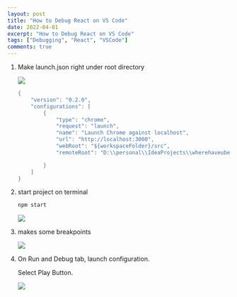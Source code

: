 ```yaml
---
layout: post
title: "How to Debug React on VS Code"
date: 2022-04-01
excerpt: "How to Debug React on VS Code"
tags: ["Debugging", "React", "VSCode"]
comments: true
---
```



1. Make launch.json right under root directory
    
   <img src ="https://eunmik.github.io/bonita.blog/assets/img/2022/0401/Untitled.png">
    
    ```java
    {
        "version": "0.2.0",
        "configurations": [
            {
                "type": "chrome",
                "request": "launch",
                "name": "Launch Chrome against localhost",
                "url": "http://localhost:3000",
                "webRoot": "${workspaceFolder}/src",
                "remoteRoot": "D:\\personal\\IdeaProjects\\wherehaveubeen\\react-social\\.vscode\\launch.json",
    
            }
        ]
    }
    ```
    
2. start project on terminal
    
    ```java
    npm start
    ```
    
   <img src ="https://eunmik.github.io/bonita.blog/assets/img/2022/0401/Untitled%201.png">
    

1. makes some breakpoints 
    
   <img src ="https://eunmik.github.io/bonita.blog/assets/img/2022/0401/Untitled%202.png">
    

1. On Run and Debug tab, launch configuration. 
    
    Select Play Button. 
    
   <img src ="https://eunmik.github.io/bonita.blog/assets/img/2022/0401/Untitled%203.png">